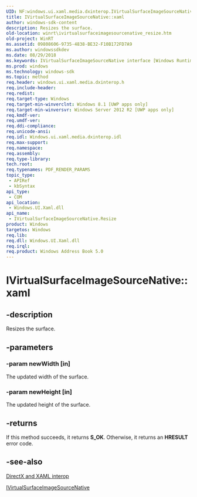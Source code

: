 ```yaml
---
UID: NF:windows.ui.xaml.media.dxinterop.IVirtualSurfaceImageSourceNative.Resize
title: IVirtualSurfaceImageSourceNative::xaml
author: windows-sdk-content
description: Resizes the surface.
old-location: winrt\ivirtualsurfaceimagesourcenative_resize.htm
old-project: WinRT
ms.assetid: 09808606-9735-4838-BE32-F10B172FD7A9
ms.author: windowssdkdev
ms.date: 08/29/2018
ms.keywords: IVirtualSurfaceImageSourceNative interface [Windows Runtime],Resize method, IVirtualSurfaceImageSourceNative.Resize, IVirtualSurfaceImageSourceNative.xaml, IVirtualSurfaceImageSourceNative::Resize, IVirtualSurfaceImageSourceNative::xaml, Resize, Resize method [Windows Runtime], Resize method [Windows Runtime],IVirtualSurfaceImageSourceNative interface, windows/IVirtualSurfaceImageSourceNative::Resize, winrt.ivirtualsurfaceimagesourcenative_resize
ms.prod: windows
ms.technology: windows-sdk
ms.topic: method
req.header: windows.ui.xaml.media.dxinterop.h
req.include-header: 
req.redist: 
req.target-type: Windows
req.target-min-winverclnt: Windows 8.1 [UWP apps only]
req.target-min-winversvr: Windows Server 2012 R2 [UWP apps only]
req.kmdf-ver: 
req.umdf-ver: 
req.ddi-compliance: 
req.unicode-ansi: 
req.idl: Windows.ui.xaml.media.dxinterop.idl
req.max-support: 
req.namespace: 
req.assembly: 
req.type-library: 
tech.root: 
req.typenames: PDF_RENDER_PARAMS
topic_type:
 - APIRef
 - kbSyntax
api_type:
 - COM
api_location:
 - Windows.UI.Xaml.dll
api_name:
 - IVirtualSurfaceImageSourceNative.Resize
product: Windows
targetos: Windows
req.lib: 
req.dll: Windows.UI.Xaml.dll
req.irql: 
req.product: Windows Address Book 5.0
---
```


# IVirtualSurfaceImageSourceNative::xaml


## -description


Resizes the surface.


## -parameters




### -param newWidth [in]

The updated width of the surface.


### -param newHeight [in]

The updated height of the surface.


## -returns



If this method succeeds, it returns <b xmlns:loc="http://microsoft.com/wdcml/l10n">S_OK</b>. Otherwise, it returns an <b xmlns:loc="http://microsoft.com/wdcml/l10n">HRESULT</b> error code.




## -see-also




<a href="https://msdn.microsoft.com/17987EEA-6771-423C-9B68-6B9AEADC7B7F">DirectX and XAML interop</a>



<a href="https://msdn.microsoft.com/1CABA8F5-2380-45B9-804C-B1DC9FF34B62">IVirtualSurfaceImageSourceNative</a>
 

 

